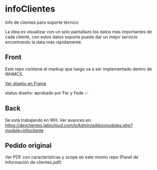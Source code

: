 # infoClientes
 Info de clientes para soporte técnico

La idea es visualizar con un solo pantallazo los datos más importantes de cada cliente, con estos datos soporte puede dar un mejor servicio encontrando la data más rápidamente.

## Front

Este repo contiene el markup que luego va a ser implementado dentro de WHMCS.

[Ver diseño en Figma](https://www.figma.com/file/8zFYVAHK95dGxQjxqc63xd/infoClientes?node-id=1%3A2)

status diseño: aprobado por Fer y Fede ✅

## Back

Se está trabajando en WH. Ver avances en: https://devclientes.latincloud.com/lcAdmin/addonmodules.php?module=infocliente

## Pedido original

Ver PDF con características y scope en este mismo repo (Panel de Información de clientes.pdf)